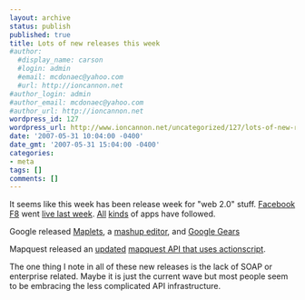 ```yaml
---
layout: archive
status: publish
published: true
title: Lots of new releases this week
#author:
  #display_name: carson
  #login: admin
  #email: mcdonaec@yahoo.com
  #url: http://ioncannon.net
#author_login: admin
#author_email: mcdonaec@yahoo.com
#author_url: http://ioncannon.net
wordpress_id: 127
wordpress_url: http://www.ioncannon.net/uncategorized/127/lots-of-new-releases-this-week/
date: '2007-05-31 10:04:00 -0400'
date_gmt: '2007-05-31 15:04:00 -0400'
categories:
- meta
tags: []
comments: []
---
```

It seems like this week has been release week for "web 2.0" stuff. <a href="http://developers.facebook.com/">Facebook F8</a> went <a href="http://mashable.com/2007/05/24/facebook-f8-live/">live last week</a>. <a href="http://www.techcrunch.com/2007/05/27/picasa-style-online-photo-editing-with-f8-picnik/">All</a> <a href="http://mashable.com/2007/05/30/iqzone-facebook/">kinds</a> of apps have followed.

Google released <a href="http://googlesystem.blogspot.com/2007/05/bring-mashups-to-google-maps.html">Maplets</a>, a <a href="http://www.googlemashups.com/">mashup editor</a>, and <a href="http://googlesystem.blogspot.com/2007/05/google-gears-offline-functionality-for.html">Google Gears</a>

Mapquest released an <a href="http://radar.oreilly.com/archives/2007/05/where_20_mapque.html">updated</a> <a href="http://company.mapquest.com/mqbs/4a.html">mapquest API that uses actionscript</a>.

The one thing I note in all of these new releases is the lack of SOAP or enterprise related. Maybe it is just the current wave but most people seem to be embracing the less complicated API infrastructure.

